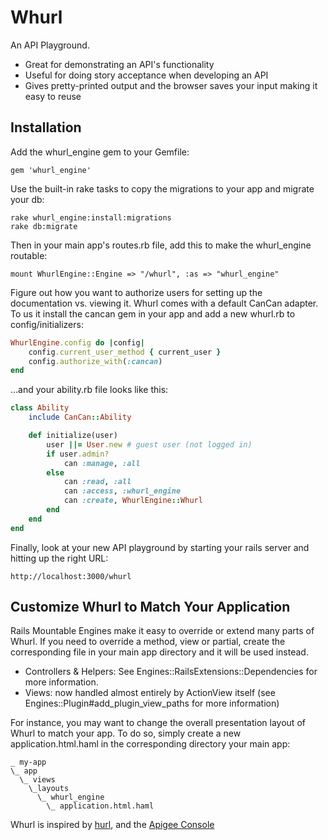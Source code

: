 # Whurl

An API Playground.

* Great for demonstrating an API's functionality
* Useful for doing story acceptance when developing an API
* Gives pretty-printed output and the browser saves your input making it easy to reuse

## Installation

Add the whurl_engine gem to your Gemfile:

    gem 'whurl_engine'

Use the built-in rake tasks to copy the migrations to your app and migrate your db:

    rake whurl_engine:install:migrations
    rake db:migrate

Then in your main app's routes.rb file, add this to make the whurl_engine routable:

    mount WhurlEngine::Engine => "/whurl", :as => "whurl_engine"

Figure out how you want to authorize users for setting up the documentation vs. viewing it. Whurl
comes with a default CanCan adapter. To us it install the cancan gem in your app and add a new whurl.rb to config/initializers:

```ruby
WhurlEngine.config do |config|
    config.current_user_method { current_user }
    config.authorize_with(:cancan)
end
```

...and your ability.rb file looks like this:

```ruby
class Ability
    include CanCan::Ability

    def initialize(user)
        user ||= User.new # guest user (not logged in)
        if user.admin?
            can :manage, :all
        else
            can :read, :all
            can :access, :whurl_engine
            can :create, WhurlEngine::Whurl
        end
    end
end
```

Finally, look at your new API playground by starting your rails server and hitting up the right URL:

    http://localhost:3000/whurl

## Customize Whurl to Match Your Application

Rails Mountable Engines make it easy to override or extend many parts of Whurl.
If you need to override a method, view or partial, create the corresponding file in your
main app directory and it will be used instead.

* Controllers & Helpers: See Engines::RailsExtensions::Dependencies for more information.
* Views: now handled almost entirely by ActionView itself (see Engines::Plugin#add_plugin_view_paths for more information)

For instance, you may want to change the overall presentation layout of Whurl to match your app.
To do so, simply create a new application.html.haml in the corresponding directory your main app:

    _ my-app
    \_ app
      \_ views
        \_layouts
          \_ whurl_engine
            \_ application.html.haml

Whurl is inspired by [hurl](http://hurl.it/), and the [Apigee Console](https://apigee.com/console/)